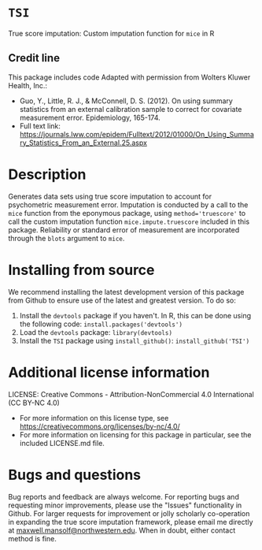 # `TSI`
True score imputation: Custom imputation function for `mice` in R

## Credit line
This package includes code Adapted with permission from Wolters Kluwer Health, Inc.:
* Guo, Y., Little, R. J., & McConnell, D. S. (2012). On using summary statistics from an external calibration sample to correct for covariate measurement error. Epidemiology, 165-174.
* Full text link: https://journals.lww.com/epidem/Fulltext/2012/01000/On_Using_Summary_Statistics_From_an_External.25.aspx

# Description
Generates data sets using true score imputation to account for psychometric measurement error. Imputation is conducted by a call to the `mice` function from the eponymous package, using `method='truescore'` to call the custom imputation function `mice.impute.truescore` included in this package. Reliability or standard error of measurement are incorporated through the `blots` argument to `mice`.

# Installing from source
We recommend installing the latest development version of this package from Github to ensure use of the latest and greatest version. To do so:
1. Install the `devtools` package if you haven't. In R, this can be done using the following code:
`install.packages('devtools')`
2. Load the `devtools` package:
`library(devtools)`
3. Install the `TSI` package using `install_github()`:
`install_github('TSI')`

# Additional license information
LICENSE: Creative Commons - Attribution-NonCommercial 4.0 International (CC BY-NC 4.0)
* For more information on this license type, see https://creativecommons.org/licenses/by-nc/4.0/
* For more information on licensing for this package in particular, see the included LICENSE.md file.

# Bugs and questions
Bug reports and feedback are always welcome. For reporting bugs and requesting minor improvements, please use the "Issues" functionality in Github. For larger requests for improvement or jolly scholarly co-operation in expanding the true score imputation framework, please email me directly at maxwell.mansolf@northwestern.edu. When in doubt, either contact method is fine.
